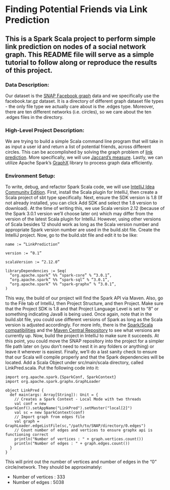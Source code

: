 # Finding Potential Friends via Link Prediction

## This is a Spark Scala project to perform simple link prediction on nodes of a social network graph. This README file will serve as a simple tutorial to follow along or reproduce the results of this project.

### Data Description:
Our dataset is the [SNAP Facebook graph](https://snap.stanford.edu/data/ego-Facebook.html) data and we specifically use the facebook.tar.gz dataset. It is a directory of different graph dataset file types - the only file type we actually care about is the .edges type. Moreover, there are ten different networks (i.e. circles), so we care about the ten .edges files in the directory.

### High-Level Project Description:
We are trying to build a simple Scala command line program that will take in as input a user id and return a list of potential friends, across different circles. This can be accomplished by solving the graph problem of [link prediction](https://en.wikipedia.org/wiki/Link_prediction). More specifically, we will use [Jaccard’s measure](https://en.wikipedia.org/wiki/Link_prediction#Jaccard_measure). Lastly, we can utilize Apache Spark’s [GraphX](https://spark.apache.org/docs/latest/graphx-programming-guide.html) library to process graph data efficiently.

### Environment Setup:
To write, debug, and refactor Spark Scala code, we will use [IntelliJ Idea Community Edition](https://www.jetbrains.com/idea/download/). 
First, install the Scala plugin for IntelliJ, then create a Scala project of sbt type specifically. Next, ensure the SDK version is 1.8 (If not already installed, you can click Add SDK and select the 1.8 version to download). At the time of writing this, we use Scala version 2.12 (because of the Spark 3.0.1 version we’ll choose later on) which may differ from the version of the latest Scala plugin for IntelliJ. However, using other versions of Scala besides 12 should work as long as the Scala version number and appropriate Spark version number are used in the build.sbt file. Create the IntelliJ project.
Now, go to the build.sbt file and edit it to be like:

```
name := “LinkPrediction”

version := “0.1”

scalaVersion := “2.12.0”

libraryDependencies := Seq(
  “org.apache.spark” %% “spark-core” % “3.0.1”,
  “org.apache.spark” %% “spark-sql” % “3.0.1”,
  “org.apache.spark” %% “spark-graphx” % “3.0.1”,
)
```

This way, the build of our project will find the Spark API via Maven. Also, go to the File tab of IntelliJ, then Project Structure, and then Project. Make sure that the Project SDK is 1.8 and that Project Language Level is set to “8” or something indicating Java8 is being used. Once again, note that in the build.sbt file, you could use different versions of Spark as long as the Scala version is adjusted accordingly. For more info, there is the [Spark/Scala compatibilities](https://mvnrepository.com/artifact/org.apache.spark/spark-core) and the [Maven Central Repository](https://repo1.maven.org/maven2/org/apache/spark/) to see what versions are currently up. Now, build the project in IntelliJ to make sure it succeeds. At this point, you could move the SNAP repository into the project for a simpler file path later on (you don’t need to nest it in any folders or anything) or leave it wherever is easiest. 
Finally, we’ll do a last sanity check to ensure that our Scala will compile properly and that the Spark dependencies will be located. Add a Scala Object under src/main/scala directory, called LinkPred.scala. Put the following code into it:

```
import org.apache.spark.{SparkConf, SparkContext}
import org.apache.spark.graphx.GraphLoader

object LinkPred {
  def main(args: Array[String]): Unit = {
    // Creates a Spark Context - Local Mode with two threads
    val conf = new SparkConf().setAppName("LinkPred").setMaster("local[2]")
    val sc = new SparkContext(conf)
    // Import graph from edges file
    val graph = GraphLoader.edgeListFile(sc,"/path/to/SNAP/directory/0.edges")
    // Count number of edges and vertices to ensure graphx api is functioning correct
    println("Number of vertices : " + graph.vertices.count())
    println("Number of edges : " + graph.edges.count())
  }
}
```

This will print out the number of vertices and number of edges in the “0” circle/network. They should be approximately: 
- Number of vertices : 333
- Number of edges : 5038
